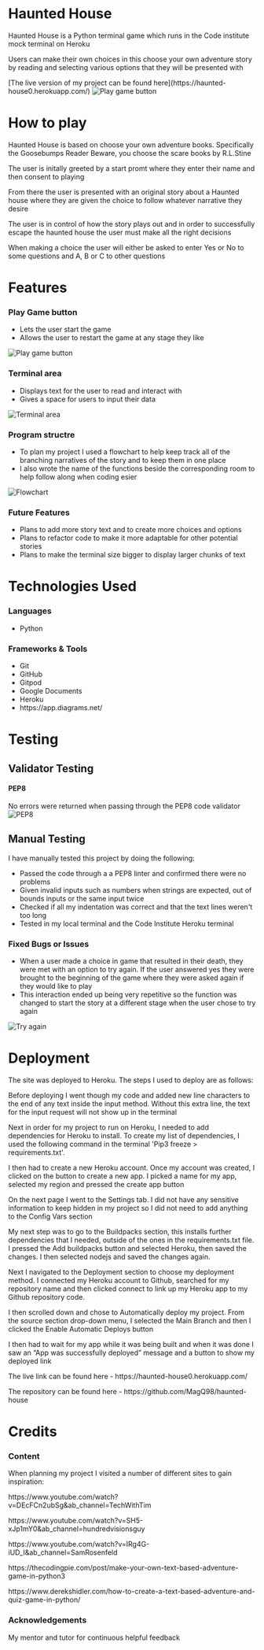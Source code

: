 Haunted House
=====

<p>Haunted House is a Python terminal game which runs in the Code institute mock terminal on Heroku</p>
<p>Users can make their own choices in this choose your own adventure story by reading and selecting various options that they will be presented with</p>
[The live version of my project can be found here](https://haunted-house0.herokuapp.com/)
<img src="assets/images/responsive.JPG" alt="Play game button" style="max-width:100%;">

How to play
======

<p>Haunted House is based on choose your own adventure books. Specifically the Goosebumps Reader Beware, you choose the scare books by R.L.Stine</p>
<p>The user is initally greeted by a start promt where they enter their name and then consent to playing</p>
<p>From there the user is presented with an original story about a Haunted house where they are given the choice to follow whatever narrative they desire</p>
<p>The user is in control of how the story plays out and in order to successfully escape the haunted house the user must make all the right decisions</p>
<p>When making a choice the user will either be asked to enter Yes or No to some questions and A, B or C to other questions</p>

Features
======

### Play Game button

<ul>
<li>Lets the user start the game</li>
<li>Allows the user to restart the game at any stage they like</li>
</ul>
<img src="assets/images/play_button.JPG" alt="Play game button" style="max-width:100%;">

### Terminal area

<ul>
<li>Displays text for the user to read and interact with</li>
<li>Gives a space for users to input their data</li>
</ul>
<img src="assets/images/terminal.JPG" alt="Terminal area" style="max-width:100%;">

### Program structre

<ul>
<li>To plan my project I used a flowchart to help keep track all of the branching narratives of the story and to keep them in one place</li>
<li>I also wrote the name of the functions beside the corresponding room to help follow along when coding esier</li>
</ul>
<img src="assets/images/flowchart.jpg" alt="Flowchart" style="max-width:100%;">

### Future Features

<ul>
<li>Plans to add more story text and to create more choices and options</li>
<li>Plans to refactor code to make it more adaptable for other potential stories</li>
<li>Plans to make the terminal size bigger to display larger chunks of text</li>
</ul>

Technologies Used
======

### Languages

<ul>
<li>Python</li>
</ul>

### Frameworks & Tools

<ul>
<li>Git</li>
<li>GitHub</li>
<li>Gitpod</li>
<li>Google Documents</li>
<li>Heroku</li>
<li>https://app.diagrams.net/</li>
</ul>

Testing
======

## Validator Testing

#### PEP8
No errors were returned when passing through the PEP8 code validator
<img src="assets/images/pep8.JPG" alt="PEP8" style="max-width:100%;">

## Manual Testing

I have manually tested this project by doing the following:
<ul>
<li>Passed the code through a a PEP8 linter and confirmed there were no problems</li>
<li>Given invalid inputs such as numbers when strings are expected, out of bounds inputs or the same input twice</li>
<li>Checked if all my indentation was correct and that the text lines weren't too long</li>
<li>Tested in my local terminal and the Code Institute Heroku terminal</li>

</ul>

### Fixed Bugs or Issues

<ul>
<li>When a user made a choice in game that resulted in their death, they were met with an option to try again. If the user answered yes they were brought to the beginning of the game where they were asked again if they would like to play</li>
<li>This interaction ended up being very repetitive so the function was changed to start the story at a different stage when the user chose to try again</li>
</ul>
<img src="assets/images/try_again.JPG" alt="Try again" style="max-width:100%;">

Deployment
======

<p>The site was deployed to Heroku. The steps I used to deploy are as follows:</p>
<p>Before deploying I went though my code and added new line characters to the end of any text inside the input method. Without this extra line, the text for the input request will not show up in the terminal</p>
<p>Next in order for my project to run on Heroku, I needed to add dependencies for Heroku to install. To create my list of dependencies, I used the following command in the terminal 'Pip3 freeze > requirements.txt'.</p>
<p>I then had to create a new Heroku account. Once my account was created, I clicked on the button to create a new app. I picked a name for my app, selected my region and pressed the create app button</p>
<p>On the next page I went to the Settings tab. I did not have any sensitive information to keep hidden in my project so I did not need to add anything to the Config Vars section</p>
<p>My next step was to go to the Buildpacks section, this installs further dependencies that I needed, outside of the ones in the requirements.txt file. I pressed the Add buildpacks button and selected Heroku, then saved the changes. I then selected nodejs and saved the changes again.</p>
<p>Next I navigated to the Deployment section to choose my deployment method. I connected my Heroku account to Github, searched for my repository name and then clicked connect to link up my Heroku app to my Github repository code.</p>
<p>I then scrolled down and chose to Automatically deploy my project. From the source section drop-down menu, I selected the Main Branch and then I clicked the Enable Automatic Deploys button</p>
<p>I then had to wait for my app while it was being built and when it was done I saw an “App was  successfully deployed” message and a button to show my deployed link</p>

<p>The live link can be found here - https://haunted-house0.herokuapp.com/</p>
<p>The repository can be found here - https://github.com/MagQ98/haunted-house</p>

Credits
======

### Content

<p>When planning my project I visited a number of different sites to gain inspiration:</p>
<p>https://www.youtube.com/watch?v=DEcFCn2ubSg&ab_channel=TechWithTim</p>
<p>https://www.youtube.com/watch?v=SH5-xJp1mY0&ab_channel=hundredvisionsguy</p>
<p>https://www.youtube.com/watch?v=IRg4G-iUD_I&ab_channel=SamRosenfeld</p>
<p>https://thecodingpie.com/post/make-your-own-text-based-adventure-game-in-python3</p>
<p>https://www.derekshidler.com/how-to-create-a-text-based-adventure-and-quiz-game-in-python/</p>


### Acknowledgements

My mentor and tutor for continuous helpful feedback